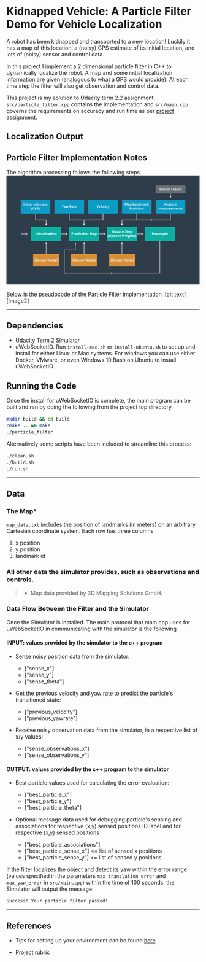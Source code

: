 [image1]: ./doc/1_FlowFilter.png "im1"
[image1]: ./doc/2_PseudoCodeFilter.png "im2"




# Kidnapped Vehicle: A Particle Filter Demo for Vehicle Localization

A robot has been kidnapped and transported to a new location! Luckily it has a map of this location, a (noisy) GPS estimate of its initial location, and lots of (noisy) sensor and control data.

In this project I implement a 2 dimensional particle filter in C++ to dynamically localize the robot. A map and some initial localization information are given (analogous to what a GPS would provide). At each time step the filter will also get observation and control data.

This project is my solution to Udacity term 2.2 assignment. `src/particle_filter.cpp` contains the implementation and  `src/main.cpp` governs the requirements on accuracy and run time as per [project assignment](https://review.udacity.com/#!/rubrics/747/view).


## Localization Output




## Particle Filter Implementation Notes
The algorithm processing follows the following steps
![alt text][image1]

Below is the pseudocode of the Particle Filter implementation
![alt text][image2]



---
## Dependencies
* Udacity [Term 2 Simulator](https://github.com/udacity/self-driving-car-sim/releases)
* uWebSocketIO. Run `install-mac.sh` or `install-ubuntu.sh` to set up and install  for either Linux or Mac systems. For windows you can use either Docker, VMware, or even Windows 10 Bash on Ubuntu to install uWebSocketIO.

## Running the Code

Once the install for uWebSocketIO is complete, the main program can be built and ran by doing the following from the project top directory.

```sh
mkdir build && cd build
cmake .. && make
./particle_filter
```
Alternatively some scripts have been included to streamline this process:
```sh
./clean.sh
./build.sh
./run.sh
```

---
## Data

### The Map*
`map_data.txt` includes the position of landmarks (in meters) on an arbitrary Cartesian coordinate system. Each row has three columns
1. x position
2. y position
3. landmark id

### All other data the simulator provides, such as observations and controls.

> * Map data provided by 3D Mapping Solutions GmbH.


### Data Flow Between the Filter and the Simulator

Once the Simulator is installed. The main protocol that main.cpp uses for uWebSocketIO in communicating with the simulator is the following

#### INPUT: values provided by the simulator to the c++ program
* Sense noisy position data from the simulator: 
    * ["sense_x"] 
    * ["sense_y"] 
    * ["sense_theta"]

* Get the previous velocity and yaw rate to predict the particle's transitioned state: 
	* ["previous_velocity"]
	* ["previous_yawrate"]

* Receive noisy observation data from the simulator, in a respective list of x/y values: 
	* ["sense_observations_x"]
	* ["sense_observations_y"]

#### OUTPUT: values provided by the c++ program to the simulator
* Best particle values used for calculating the error evaluation: 
	* ["best_particle_x"]
	* ["best_particle_y"]
	* ["best_particle_theta"]

* Optional message data used for debugging particle's sensing and associations for respective (x,y) sensed positions ID label and for respective (x,y) sensed positions
	* ["best_particle_associations"]
	* ["best_particle_sense_x"] <= list of sensed x positions
	* ["best_particle_sense_y"] <= list of sensed y positions

If the filter localizes the object and detect its yaw within the error range (values specified in the parameters `max_translation_error` and `max_yaw_error` in `src/main.cpp`) within the time of 100 seconds, the Simulator will output the message:
```
Success! Your particle filter passed!
```

---
## References
* Tips for setting up your environment can be found [here](https://classroom.udacity.com/nanodegrees/nd013/parts/40f38239-66b6-46ec-ae68-03afd8a601c8/modules/0949fca6-b379-42af-a919-ee50aa304e6a/lessons/f758c44c-5e40-4e01-93b5-1a82aa4e044f/concepts/23d376c7-0195-4276-bdf0-e02f1f3c665d)

* Project [rubric](https://review.udacity.com/#!/rubrics/747/view)